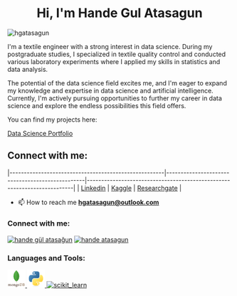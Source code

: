 <h1 align="center">Hi, I'm Hande Gul Atasagun</h1>


<p align="left"> <img src="https://komarev.com/ghpvc/?username=hgatasagun&label=Profile%20views&color=0e75b6&style=flat" alt="hgatasagun" /> </p>

I'm a textile engineer with a strong interest in data science. During my postgraduate studies, I specialized in textile quality control and conducted various laboratory experiments where I applied my skills in statistics and data analysis.

The potential of the data science field excites me, and I'm eager to expand my knowledge and expertise in data science and artificial intelligence. Currently, I'm actively pursuing opportunities to further my career in data science and explore the endless possibilities this field offers.

You can find my projects here:

[Data Science Portfolio](https://github.com/hgatasagun?tab=repositories)

## Connect with me:
|------------------------------------------------------|-------------------------------------------------|-------------------------------------------------------------------------|
| [Linkedin](https://linkedin.com/in/handegulatasagun) | [Kaggle](https://www.kaggle.com/handeatasagun)  | [Researchgate](https://www.researchgate.net/profile/Hande-Gul-Atasagun) |



- 📫 How to reach me **hgatasagun@outlook.com**

<h3 align="left">Connect with me:</h3>
<p align="left">
<a href="https://linkedin.com/in/handegulatasagun" target="blank"><img align="center" src="https://raw.githubusercontent.com/rahuldkjain/github-profile-readme-generator/master/src/images/icons/Social/linked-in-alt.svg" alt="hande gül atasağun" height="30" width="40" /></a>
<a href="https://www.kaggle.com/handeatasagun" target="blank"><img align="center" src="https://raw.githubusercontent.com/rahuldkjain/github-profile-readme-generator/master/src/images/icons/Social/kaggle.svg" alt="hande atasagun" height="30" width="40" /></a>
</p>

<h3 align="left">Languages and Tools:</h3>
<p align="left"> <a href="https://www.mongodb.com/" target="_blank" rel="noreferrer"> <img src="https://raw.githubusercontent.com/devicons/devicon/master/icons/mongodb/mongodb-original-wordmark.svg" alt="mongodb" width="40" height="40"/> </a> <a href="https://www.python.org" target="_blank" rel="noreferrer"> <img src="https://raw.githubusercontent.com/devicons/devicon/master/icons/python/python-original.svg" alt="python" width="40" height="40"/> </a> <a href="https://scikit-learn.org/" target="_blank" rel="noreferrer"> <img src="https://upload.wikimedia.org/wikipedia/commons/0/05/Scikit_learn_logo_small.svg" alt="scikit_learn" width="40" height="40"/> </a> </p>
